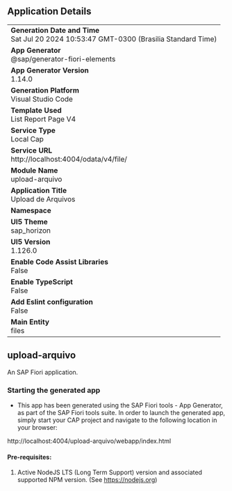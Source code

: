 ## Application Details
|               |
| ------------- |
|**Generation Date and Time**<br>Sat Jul 20 2024 10:53:47 GMT-0300 (Brasilia Standard Time)|
|**App Generator**<br>@sap/generator-fiori-elements|
|**App Generator Version**<br>1.14.0|
|**Generation Platform**<br>Visual Studio Code|
|**Template Used**<br>List Report Page V4|
|**Service Type**<br>Local Cap|
|**Service URL**<br>http://localhost:4004/odata/v4/file/
|**Module Name**<br>upload-arquivo|
|**Application Title**<br>Upload de Arquivos|
|**Namespace**<br>|
|**UI5 Theme**<br>sap_horizon|
|**UI5 Version**<br>1.126.0|
|**Enable Code Assist Libraries**<br>False|
|**Enable TypeScript**<br>False|
|**Add Eslint configuration**<br>False|
|**Main Entity**<br>files|

## upload-arquivo

An SAP Fiori application.

### Starting the generated app

-   This app has been generated using the SAP Fiori tools - App Generator, as part of the SAP Fiori tools suite.  In order to launch the generated app, simply start your CAP project and navigate to the following location in your browser:

http://localhost:4004/upload-arquivo/webapp/index.html

#### Pre-requisites:

1. Active NodeJS LTS (Long Term Support) version and associated supported NPM version.  (See https://nodejs.org)


